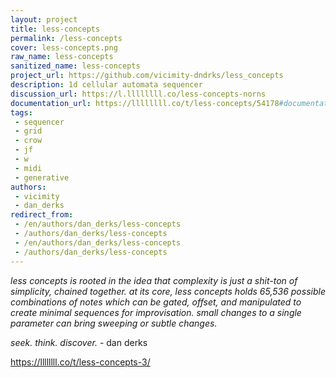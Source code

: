 ```yaml
---
layout: project
title: less-concepts
permalink: /less-concepts
cover: less-concepts.png
raw_name: less-concepts
sanitized_name: less-concepts
project_url: https://github.com/vicimity-dndrks/less_concepts
description: 1d cellular automata sequencer
discussion_url: https://l.llllllll.co/less-concepts-norns
documentation_url: https://llllllll.co/t/less-concepts/54178#documentation-5
tags:
 - sequencer
 - grid
 - crow
 - jf
 - w
 - midi
 - generative
authors:
 - vicimity
 - dan_derks
redirect_from:
 - /en/authors/dan_derks/less-concepts
 - /authors/dan_derks/less-concepts
 - /en/authors/dan_derks/less-concepts
 - /authors/dan_derks/less-concepts
---
```

*less concepts is rooted in the idea that complexity is just a shit-ton of simplicity, chained together. at its core, less concepts holds 65,536 possible combinations of notes which can be gated, offset, and manipulated to create minimal sequences for improvisation. small changes to a single parameter can bring sweeping or subtle changes.*

*seek. think. discover.* - dan derks

https://llllllll.co/t/less-concepts-3/
